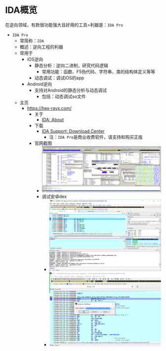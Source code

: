 # IDA概览

在逆向领域，有款很功能强大且好用的工具=利器是：`IDA Pro`

* `IDA Pro`
  * 常简称：`IDA`
  * 概述：逆向工程的利器
  * 常用于
    * iOS逆向
      * 静态分析：逆向二进制，研究代码逻辑
        * 常用功能：函数、F5伪代码、字符串、类的结构体定义等等
      * 动态调试：调试iOS的app
    * Android逆向
      * 支持对Android的静态分析与动态调试
        * 包括：动态调试so文件
  * 主页
    * https://hex-rays.com/
      * 关于
        * [IDA: About](https://www.hex-rays.com/products/ida/index.shtml)
      * 下载
        * [IDA Support: Download Center](https://www.hex-rays.com/products/ida/support/download.shtml)
          * 注：`IDA Pro`是商业收费软件，请支持和购买正版
      * 官网截图
        * ![ida_ui_example_large](../assets/img/ida_ui_example_large.gif)
        * 调试安卓dex
          * ![ida_edit_android_dex](../assets/img/ida_edit_android_dex.png)
          * ![ida_jump_address](../assets/img/ida_jump_address.png)
